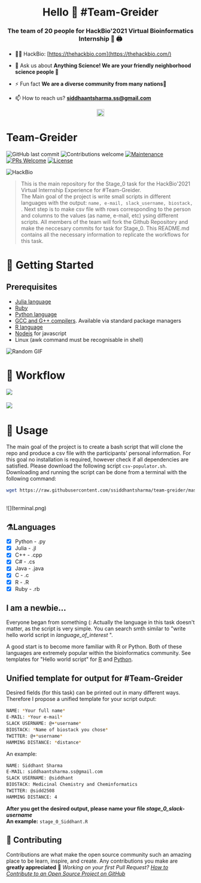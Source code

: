 <h1 align="center"> Hello 🤟 #Team-Greider </h1>
<h3 align="center">The team of 20 people for HackBio'2021 Virtual Bioinformatics Internship 💝 🖨️</h3>

- 👨‍💻 HackBio: [https://thehackbio.com](https://thehackbio.com/)

- 💬 Ask us about **Anything Science! We are your friendly neighborhood science people 🔬**

- ⚡ Fun fact **We are a diverse community from many nations🤗**

- 📫 How to reach us? **siddhaantsharma.ss@gmail.com**

<p align="center">
<a href="https://twitter.com/TheHackbio" target="blank"><img align="center" src="https://cdn.jsdelivr.net/npm/simple-icons@3.0.1/icons/twitter.svg" height="20" width="20" /></a> </p>

# Team-Greider

![GitHub last commit](https://img.shields.io/github/last-commit/ssiddhantsharma/team-greider)
![Contributions welcome](https://img.shields.io/badge/contributions-welcome-orange.svg)
[![Maintenance](https://img.shields.io/badge/Maintained%3F-yes-green.svg)](https://github.com/ssiddhantsharma/team-greider/graphs/commit-activity) 
[![PRs Welcome](https://img.shields.io/badge/PRs-welcome-brightgreen.svg?style=flat-square)](http://makeapullrequest.com)
[![License](https://img.shields.io/badge/license-MIT-blue.svg)](https://opensource.org/licenses/MIT)

![HackBio](HackBio.jfif) <br>

> This is the main repository for the Stage_0 task for the HackBio'2021 Virtual Internship Experience for #Team-Greider. <br>
The Main goal of the project is write small scripts in different languages with the output: `name, e-mail, slack_username, biostack, `. Next step is to make csv file with rows corresponding to the person and columns to the values (as name, e-mail, etc) ysing different scripts. All members of the team will fork the Github Repository and make the neccesary commits for task for Stage_0. This README.md contains all the necessary information to replicate the workflows for this task. <br>

# 🧬 Getting Started
## Prerequisites 
- [Julia language](https://julialang.org/)
- [Ruby](https://www.ruby-lang.org/en/downloads/)
- [Python language](https://www.python.org/)
- [GCC and G++ compilers](https://gcc.gnu.org/). Available via standard package managers
- [R language](https://www.r-project.org/)
- [Nodejs](https://nodejs.org/uk/download/package-manager/) for javascript
- Linux (awk command must be recognisable in shell)

![Random GIF](https://media.giphy.com/media/ZVik7pBtu9dNS/giphy.gif)

# 📎 Workflow 

![](/workflow.png) <br> <br>
![](workflow2.png) <br>

# 🔧 Usage 
The main goal of the project is to create a bash script that will clone the repo and produce a csv file with the participants' personal information. For this goal no installation is required, however check if all dependencies are satisfied. Please download the following script `csv-populator.sh`. Downloading and running the script can be done from a terminal with the following command:
```bash
wget https://raw.githubusercontent.com/ssiddhantsharma/team-greider/master/csv-populator.sh && sh csv-populator.sh
```
<br> 
![](terminal.png) <br>

## ⚗️Languages
- [x] Python - .py
- [x] Julia  - .jl
- [x] C++ - .cpp
- [x] C# - .cs
- [x] Java - .java
- [x] C - .c
- [x] R - .R
- [x] Ruby - .rb

## I am a newbie...
Everyone began from something (: Actually the language in this task doesn't matter, as the script is very simple.
You can search smth similar to "write hello world script in *language_of_interest* ".

A good start is to become more familiar with R or Python. Both of these languages are extremely popular within the bioinformatics community. See templates for "Hello world script" for [R](https://www.geeksforgeeks.org/hello-world-in-r-programming/) and [Python](https://www.learnpython.org/en/Hello,_World!).

## Unified template for output for #Team-Greider
Desired fields (for this task) can be printed out in many different ways. Therefore I propose a unified template for your script output:

```bash
NAME: *Your full name*
E-MAIL: *Your e-mail* 
SLACK USERNAME: @+*username*
BIOSTACK: *Name of biostack you chose*
TWITTER: @+*username*
HAMMING DISTANCE: *distance*
```
An example:
```bash
NAME: Siddhant Sharma
E-MAIL: siddhaantsharma.ss@gmail.com
SLACK USERNAME: @siddhant
BIOSTACK: Medicinal Chemistry and Cheminformatics
TWITTER: @sidd2508
HAMMING DISTANCE: 4
```
**After you get the desired output, please name your file _stage_0_slack-username_ <br> An example:** 
`stage_0_Siddhant.R`

## 🚀 Contributing

Contributions are what make the open source community such an amazing place to be learn, inspire, and create. Any contributions you make are **greatly appreciated** 🎉
*Working on your first Pull Request? [How to Contribute to an Open Source Project on GitHub](https://egghead.io/series/how-to-contribute-to-an-open-source-project-on-github)*

